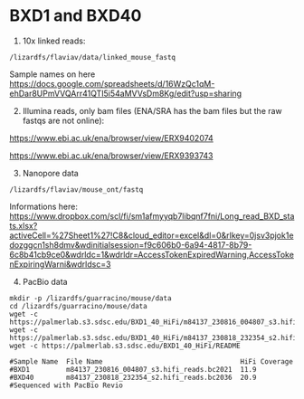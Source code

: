 # BXD1 and BXD40

1) 10x linked reads:
```
/lizardfs/flaviav/data/linked_mouse_fastq
```
Sample names on here https://docs.google.com/spreadsheets/d/16WzQc1qM-ehDar8UPmVVQArr41QTI5i54aMVVsDm8Kg/edit?usp=sharing

2) Illumina reads, only bam files (ENA/SRA has the bam files but the raw fastqs are not online): 

https://www.ebi.ac.uk/ena/browser/view/ERX9402074

https://www.ebi.ac.uk/ena/browser/view/ERX9393743

3) Nanopore data
   
```
/lizardfs/flaviav/mouse_ont/fastq
```
Informations here: https://www.dropbox.com/scl/fi/sm1afmyyqb7libqnf7fni/Long_read_BXD_stats.xlsx?activeCell=%27Sheet1%27!C8&cloud_editor=excel&dl=0&rlkey=0jsv3pjok1edozggcn1sh8dmv&wdinitialsession=f9c606b0-6a94-4817-8b79-6c8b41cb9ce0&wdrldc=1&wdrldr=AccessTokenExpiredWarning,AccessTokenExpiringWarni&wdrldsc=3 

4) PacBio data

```
mkdir -p /lizardfs/guarracino/mouse/data
cd /lizardfs/guarracino/mouse/data
wget -c https://palmerlab.s3.sdsc.edu/BXD1_40_HiFi/m84137_230816_004807_s3.hifi_reads.bc2021.bam
wget -c https://palmerlab.s3.sdsc.edu/BXD1_40_HiFi/m84137_230818_232354_s2.hifi_reads.bc2036.bam
wget -c https://palmerlab.s3.sdsc.edu/BXD1_40_HiFi/README

#Sample Name  File Name                                  HiFi Coverage
#BXD1         m84137_230816_004807_s3.hifi_reads.bc2021  11.9
#BXD40        m84137_230818_232354_s2.hifi_reads.bc2036  20.9
#Sequenced with PacBio Revio
```
